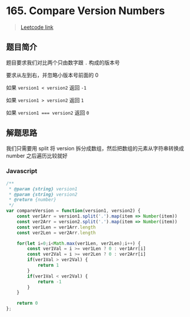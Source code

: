 # 165. Compare Version Numbers

> [Leetcode link](https://leetcode.com/problems/compare-version-numbers)

## 题目简介

题目要求我们对比两个只由数字跟 `.` 构成的版本号

要求从左到右，并忽略小版本号前面的 0

如果 `version1 < version2` 返回 `-1`

如果 `version1 > version2` 返回 `1`

如果 `version1 === version2` 返回 `0`

## 解题思路

我们只需要用 split 将 version 拆分成数组，然后把数组的元素从字符串转换成 number 之后遍历比较就好

### Javascript

```javascript
/**
 * @param {string} version1
 * @param {string} version2
 * @return {number}
 */
var compareVersion = function(version1, version2) {
    const ver1Arr = version1.split('.').map(item => Number(item))
    const ver2Arr = version2.split('.').map(item => Number(item))
    const ver1Len = ver1Arr.length
    const ver2Len = ver2Arr.length

    for(let i=0;i<Math.max(ver1Len, ver2Len);i++) {
        const ver1Val = i >= ver1Len ? 0 : ver1Arr[i]
        const ver2Val = i >= ver2Len ? 0 : ver2Arr[i]
        if(ver1Val > ver2Val) {
            return 1
        }
        if(ver1Val < ver2Val) {
            return -1
        }
    }

    return 0
};
```